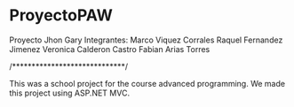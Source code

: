 # ProyectoPAW
Proyecto Jhon Gary
Integrantes:
Marco Viquez Corrales
Raquel Fernandez Jimenez
Veronica Calderon Castro
Fabian Arias Torres

/*****************************/

This was a school project for the course advanced programming. We made this project using ASP.NET MVC.
